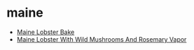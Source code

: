 # maine

 * [Maine Lobster Bake](index/m/maine-lobster-bake-232598.json)
 * [Maine Lobster With Wild Mushrooms And Rosemary Vapor](index/m/maine-lobster-with-wild-mushrooms-and-rosemary-vapor-108559.json)
